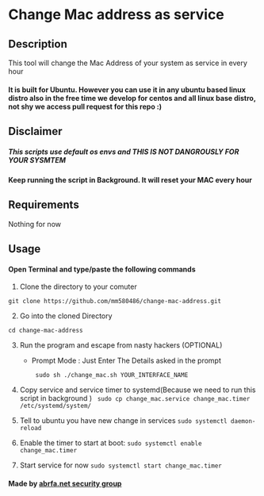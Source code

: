 # Change Mac address as service

## Description

This tool will change the Mac Address of your system as service in every hour 

#### It is built for Ubuntu. However you can use it in any ubuntu based linux distro also in the free time we develop for centos and all linux base distro, not shy we access pull request for this repo :)

## Disclaimer

##### This scripts use default os envs and THIS IS NOT DANGROUSLY FOR YOUR SYSMTEM

#### Keep running the script in Background. It will reset your MAC every hour

## Requirements

Nothing for now


## Usage

#### Open Terminal and type/paste the following commands
1. Clone the directory to your comuter
```
git clone https://github.com/mm580486/change-mac-address.git
```

2. Go into the cloned Directory
```
cd change-mac-address
```

3. Run the program and escape from nasty hackers (OPTIONAL)

    - Prompt Mode : Just Enter The Details asked in the prompt 

      ``` sudo sh ./change_mac.sh YOUR_INTERFACE_NAME```

4. Copy service and service timer to systemd(Because we need to run this script in background )
     ``` sudo cp change_mac.service change_mac.timer /etc/systemd/system/```
5. Tell to ubuntu you have new change in services
    ```sudo systemctl daemon-reload```
6. Enable the timer to start at boot:
   ```sudo systemctl enable change_mac.timer```
7. Start service for now
   ```sudo systemctl start change_mac.timer```

#### Made by [abrfa.net security group](https://abrfa.net)
